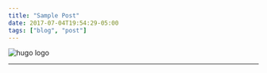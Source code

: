 ```yaml
---
title: "Sample Post"
date: 2017-07-04T19:54:29-05:00
tags: ["blog", "post"]
---
```


<div class="well content-header">
    <img src="/images/hugo-logo.svg" alt="hugo logo"  />
</div>

<!--this tag makes only images show on the main page-->
<!--more-->

---